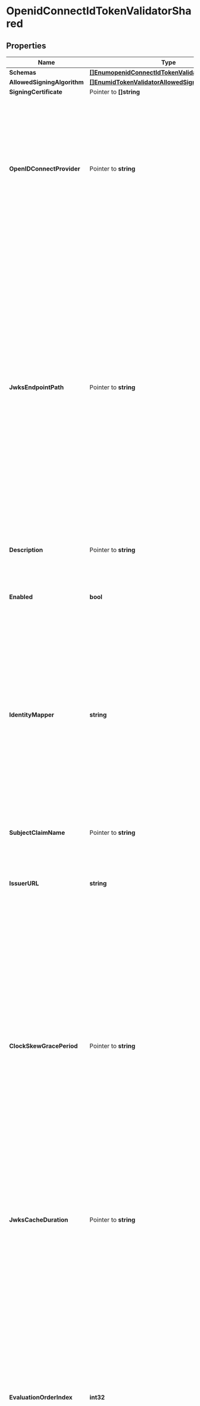 # OpenidConnectIdTokenValidatorShared

## Properties

Name | Type | Description | Notes
------------ | ------------- | ------------- | -------------
**Schemas** | [**[]EnumopenidConnectIdTokenValidatorSchemaUrn**](EnumopenidConnectIdTokenValidatorSchemaUrn.md) |  | 
**AllowedSigningAlgorithm** | [**[]EnumidTokenValidatorAllowedSigningAlgorithmProp**](EnumidTokenValidatorAllowedSigningAlgorithmProp.md) |  | 
**SigningCertificate** | Pointer to **[]string** |  | [optional] 
**OpenIDConnectProvider** | Pointer to **string** | Specifies the OpenID Connect provider that issues ID tokens handled by this OpenID Connect ID Token Validator. This property is used in conjunction with the jwks-endpoint-path property. | [optional] 
**JwksEndpointPath** | Pointer to **string** | The relative path to the JWKS endpoint from which to retrieve one or more public signing keys that may be used to validate the signature of an incoming ID token. This path is relative to the base_url property defined for the validator&#39;s OpenID Connect provider. If jwks-endpoint-path is specified, the OpenID Connect ID Token Validator will not consult locally stored certificates for validating token signatures. | [optional] 
**Description** | Pointer to **string** | A description for this ID Token Validator | [optional] 
**Enabled** | **bool** | Indicates whether this ID Token Validator is enabled for use in the Directory Server. | 
**IdentityMapper** | **string** | Specifies the name of the Identity Mapper that should be used to correlate an ID token subject value to a user entry. The claim name from which to obtain the subject (i.e. the currently logged-in user) may be configured using the subject-claim-name property. | 
**SubjectClaimName** | Pointer to **string** | The name of the token claim that contains the subject; i.e., the authenticated user. | [optional] 
**IssuerURL** | **string** | Specifies the OpenID Connect provider&#39;s issuer URL. | 
**ClockSkewGracePeriod** | Pointer to **string** | Specifies the amount of clock skew that is tolerated by the ID Token Validator when evaluating whether a token is within its valid time interval. The duration specified by this parameter will be subtracted from the token&#39;s not-before (nbf) time and added to the token&#39;s expiration (exp) time, if present, to allow for any time difference between the local server&#39;s clock and the token issuer&#39;s clock. | [optional] 
**JwksCacheDuration** | Pointer to **string** | How often the ID Token Validator should refresh its cache of JWKS token signing keys. | [optional] 
**EvaluationOrderIndex** | **int32** | When multiple ID Token Validators are defined for a single Directory Server, this property determines the order in which the ID Token Validators are consulted. Values of this property must be unique among all ID Token Validators defined within Directory Server but not necessarily contiguous. ID Token Validators with lower values will be evaluated first to determine if they are able to validate the ID token. | 

## Methods

### NewOpenidConnectIdTokenValidatorShared

`func NewOpenidConnectIdTokenValidatorShared(schemas []EnumopenidConnectIdTokenValidatorSchemaUrn, allowedSigningAlgorithm []EnumidTokenValidatorAllowedSigningAlgorithmProp, enabled bool, identityMapper string, issuerURL string, evaluationOrderIndex int32, ) *OpenidConnectIdTokenValidatorShared`

NewOpenidConnectIdTokenValidatorShared instantiates a new OpenidConnectIdTokenValidatorShared object
This constructor will assign default values to properties that have it defined,
and makes sure properties required by API are set, but the set of arguments
will change when the set of required properties is changed

### NewOpenidConnectIdTokenValidatorSharedWithDefaults

`func NewOpenidConnectIdTokenValidatorSharedWithDefaults() *OpenidConnectIdTokenValidatorShared`

NewOpenidConnectIdTokenValidatorSharedWithDefaults instantiates a new OpenidConnectIdTokenValidatorShared object
This constructor will only assign default values to properties that have it defined,
but it doesn't guarantee that properties required by API are set

### GetSchemas

`func (o *OpenidConnectIdTokenValidatorShared) GetSchemas() []EnumopenidConnectIdTokenValidatorSchemaUrn`

GetSchemas returns the Schemas field if non-nil, zero value otherwise.

### GetSchemasOk

`func (o *OpenidConnectIdTokenValidatorShared) GetSchemasOk() (*[]EnumopenidConnectIdTokenValidatorSchemaUrn, bool)`

GetSchemasOk returns a tuple with the Schemas field if it's non-nil, zero value otherwise
and a boolean to check if the value has been set.

### SetSchemas

`func (o *OpenidConnectIdTokenValidatorShared) SetSchemas(v []EnumopenidConnectIdTokenValidatorSchemaUrn)`

SetSchemas sets Schemas field to given value.


### GetAllowedSigningAlgorithm

`func (o *OpenidConnectIdTokenValidatorShared) GetAllowedSigningAlgorithm() []EnumidTokenValidatorAllowedSigningAlgorithmProp`

GetAllowedSigningAlgorithm returns the AllowedSigningAlgorithm field if non-nil, zero value otherwise.

### GetAllowedSigningAlgorithmOk

`func (o *OpenidConnectIdTokenValidatorShared) GetAllowedSigningAlgorithmOk() (*[]EnumidTokenValidatorAllowedSigningAlgorithmProp, bool)`

GetAllowedSigningAlgorithmOk returns a tuple with the AllowedSigningAlgorithm field if it's non-nil, zero value otherwise
and a boolean to check if the value has been set.

### SetAllowedSigningAlgorithm

`func (o *OpenidConnectIdTokenValidatorShared) SetAllowedSigningAlgorithm(v []EnumidTokenValidatorAllowedSigningAlgorithmProp)`

SetAllowedSigningAlgorithm sets AllowedSigningAlgorithm field to given value.


### GetSigningCertificate

`func (o *OpenidConnectIdTokenValidatorShared) GetSigningCertificate() []string`

GetSigningCertificate returns the SigningCertificate field if non-nil, zero value otherwise.

### GetSigningCertificateOk

`func (o *OpenidConnectIdTokenValidatorShared) GetSigningCertificateOk() (*[]string, bool)`

GetSigningCertificateOk returns a tuple with the SigningCertificate field if it's non-nil, zero value otherwise
and a boolean to check if the value has been set.

### SetSigningCertificate

`func (o *OpenidConnectIdTokenValidatorShared) SetSigningCertificate(v []string)`

SetSigningCertificate sets SigningCertificate field to given value.

### HasSigningCertificate

`func (o *OpenidConnectIdTokenValidatorShared) HasSigningCertificate() bool`

HasSigningCertificate returns a boolean if a field has been set.

### GetOpenIDConnectProvider

`func (o *OpenidConnectIdTokenValidatorShared) GetOpenIDConnectProvider() string`

GetOpenIDConnectProvider returns the OpenIDConnectProvider field if non-nil, zero value otherwise.

### GetOpenIDConnectProviderOk

`func (o *OpenidConnectIdTokenValidatorShared) GetOpenIDConnectProviderOk() (*string, bool)`

GetOpenIDConnectProviderOk returns a tuple with the OpenIDConnectProvider field if it's non-nil, zero value otherwise
and a boolean to check if the value has been set.

### SetOpenIDConnectProvider

`func (o *OpenidConnectIdTokenValidatorShared) SetOpenIDConnectProvider(v string)`

SetOpenIDConnectProvider sets OpenIDConnectProvider field to given value.

### HasOpenIDConnectProvider

`func (o *OpenidConnectIdTokenValidatorShared) HasOpenIDConnectProvider() bool`

HasOpenIDConnectProvider returns a boolean if a field has been set.

### GetJwksEndpointPath

`func (o *OpenidConnectIdTokenValidatorShared) GetJwksEndpointPath() string`

GetJwksEndpointPath returns the JwksEndpointPath field if non-nil, zero value otherwise.

### GetJwksEndpointPathOk

`func (o *OpenidConnectIdTokenValidatorShared) GetJwksEndpointPathOk() (*string, bool)`

GetJwksEndpointPathOk returns a tuple with the JwksEndpointPath field if it's non-nil, zero value otherwise
and a boolean to check if the value has been set.

### SetJwksEndpointPath

`func (o *OpenidConnectIdTokenValidatorShared) SetJwksEndpointPath(v string)`

SetJwksEndpointPath sets JwksEndpointPath field to given value.

### HasJwksEndpointPath

`func (o *OpenidConnectIdTokenValidatorShared) HasJwksEndpointPath() bool`

HasJwksEndpointPath returns a boolean if a field has been set.

### GetDescription

`func (o *OpenidConnectIdTokenValidatorShared) GetDescription() string`

GetDescription returns the Description field if non-nil, zero value otherwise.

### GetDescriptionOk

`func (o *OpenidConnectIdTokenValidatorShared) GetDescriptionOk() (*string, bool)`

GetDescriptionOk returns a tuple with the Description field if it's non-nil, zero value otherwise
and a boolean to check if the value has been set.

### SetDescription

`func (o *OpenidConnectIdTokenValidatorShared) SetDescription(v string)`

SetDescription sets Description field to given value.

### HasDescription

`func (o *OpenidConnectIdTokenValidatorShared) HasDescription() bool`

HasDescription returns a boolean if a field has been set.

### GetEnabled

`func (o *OpenidConnectIdTokenValidatorShared) GetEnabled() bool`

GetEnabled returns the Enabled field if non-nil, zero value otherwise.

### GetEnabledOk

`func (o *OpenidConnectIdTokenValidatorShared) GetEnabledOk() (*bool, bool)`

GetEnabledOk returns a tuple with the Enabled field if it's non-nil, zero value otherwise
and a boolean to check if the value has been set.

### SetEnabled

`func (o *OpenidConnectIdTokenValidatorShared) SetEnabled(v bool)`

SetEnabled sets Enabled field to given value.


### GetIdentityMapper

`func (o *OpenidConnectIdTokenValidatorShared) GetIdentityMapper() string`

GetIdentityMapper returns the IdentityMapper field if non-nil, zero value otherwise.

### GetIdentityMapperOk

`func (o *OpenidConnectIdTokenValidatorShared) GetIdentityMapperOk() (*string, bool)`

GetIdentityMapperOk returns a tuple with the IdentityMapper field if it's non-nil, zero value otherwise
and a boolean to check if the value has been set.

### SetIdentityMapper

`func (o *OpenidConnectIdTokenValidatorShared) SetIdentityMapper(v string)`

SetIdentityMapper sets IdentityMapper field to given value.


### GetSubjectClaimName

`func (o *OpenidConnectIdTokenValidatorShared) GetSubjectClaimName() string`

GetSubjectClaimName returns the SubjectClaimName field if non-nil, zero value otherwise.

### GetSubjectClaimNameOk

`func (o *OpenidConnectIdTokenValidatorShared) GetSubjectClaimNameOk() (*string, bool)`

GetSubjectClaimNameOk returns a tuple with the SubjectClaimName field if it's non-nil, zero value otherwise
and a boolean to check if the value has been set.

### SetSubjectClaimName

`func (o *OpenidConnectIdTokenValidatorShared) SetSubjectClaimName(v string)`

SetSubjectClaimName sets SubjectClaimName field to given value.

### HasSubjectClaimName

`func (o *OpenidConnectIdTokenValidatorShared) HasSubjectClaimName() bool`

HasSubjectClaimName returns a boolean if a field has been set.

### GetIssuerURL

`func (o *OpenidConnectIdTokenValidatorShared) GetIssuerURL() string`

GetIssuerURL returns the IssuerURL field if non-nil, zero value otherwise.

### GetIssuerURLOk

`func (o *OpenidConnectIdTokenValidatorShared) GetIssuerURLOk() (*string, bool)`

GetIssuerURLOk returns a tuple with the IssuerURL field if it's non-nil, zero value otherwise
and a boolean to check if the value has been set.

### SetIssuerURL

`func (o *OpenidConnectIdTokenValidatorShared) SetIssuerURL(v string)`

SetIssuerURL sets IssuerURL field to given value.


### GetClockSkewGracePeriod

`func (o *OpenidConnectIdTokenValidatorShared) GetClockSkewGracePeriod() string`

GetClockSkewGracePeriod returns the ClockSkewGracePeriod field if non-nil, zero value otherwise.

### GetClockSkewGracePeriodOk

`func (o *OpenidConnectIdTokenValidatorShared) GetClockSkewGracePeriodOk() (*string, bool)`

GetClockSkewGracePeriodOk returns a tuple with the ClockSkewGracePeriod field if it's non-nil, zero value otherwise
and a boolean to check if the value has been set.

### SetClockSkewGracePeriod

`func (o *OpenidConnectIdTokenValidatorShared) SetClockSkewGracePeriod(v string)`

SetClockSkewGracePeriod sets ClockSkewGracePeriod field to given value.

### HasClockSkewGracePeriod

`func (o *OpenidConnectIdTokenValidatorShared) HasClockSkewGracePeriod() bool`

HasClockSkewGracePeriod returns a boolean if a field has been set.

### GetJwksCacheDuration

`func (o *OpenidConnectIdTokenValidatorShared) GetJwksCacheDuration() string`

GetJwksCacheDuration returns the JwksCacheDuration field if non-nil, zero value otherwise.

### GetJwksCacheDurationOk

`func (o *OpenidConnectIdTokenValidatorShared) GetJwksCacheDurationOk() (*string, bool)`

GetJwksCacheDurationOk returns a tuple with the JwksCacheDuration field if it's non-nil, zero value otherwise
and a boolean to check if the value has been set.

### SetJwksCacheDuration

`func (o *OpenidConnectIdTokenValidatorShared) SetJwksCacheDuration(v string)`

SetJwksCacheDuration sets JwksCacheDuration field to given value.

### HasJwksCacheDuration

`func (o *OpenidConnectIdTokenValidatorShared) HasJwksCacheDuration() bool`

HasJwksCacheDuration returns a boolean if a field has been set.

### GetEvaluationOrderIndex

`func (o *OpenidConnectIdTokenValidatorShared) GetEvaluationOrderIndex() int32`

GetEvaluationOrderIndex returns the EvaluationOrderIndex field if non-nil, zero value otherwise.

### GetEvaluationOrderIndexOk

`func (o *OpenidConnectIdTokenValidatorShared) GetEvaluationOrderIndexOk() (*int32, bool)`

GetEvaluationOrderIndexOk returns a tuple with the EvaluationOrderIndex field if it's non-nil, zero value otherwise
and a boolean to check if the value has been set.

### SetEvaluationOrderIndex

`func (o *OpenidConnectIdTokenValidatorShared) SetEvaluationOrderIndex(v int32)`

SetEvaluationOrderIndex sets EvaluationOrderIndex field to given value.



[[Back to Model list]](../README.md#documentation-for-models) [[Back to API list]](../README.md#documentation-for-api-endpoints) [[Back to README]](../README.md)


